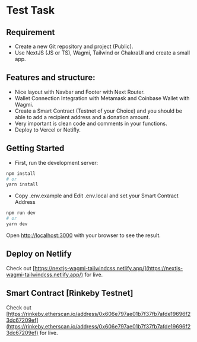 # Test Task

## Requirement
- Create a new Git repository and project (Public).
- Use NextJS (JS or TS), Wagmi, Tailwind or ChakraUI and create a small app.

## Features and structure:
- Nice layout with Navbar and Footer with Next Router.
- Wallet Connection Integration with Metamask and Coinbase Wallet with Wagmi.
- Create a Smart Contract (Testnet of your Choice) and you should be able to add a recipient address and a donation amount. 
- Very important is clean code and comments in your functions.
- Deploy to Vercel or Netifly.

## Getting Started

- First, run the development server:

```bash
npm install
# or
yarn install
```
- Copy .env.example and Edit .env.local and set your Smart Contract Address

```bash
npm run dev
# or
yarn dev
```

Open [http://localhost:3000](http://localhost:3000) with your browser to see the result.

## Deploy on Netlify

Check out  [https://nextjs-wagmi-tailwindcss.netlify.app/](https://nextjs-wagmi-tailwindcss.netlify.app/) for live.

## Smart Contract [Rinkeby Testnet]

Check out  [https://rinkeby.etherscan.io/address/0x606e797ae01b7f37fb7afde19696f23dc67209ef](https://rinkeby.etherscan.io/address/0x606e797ae01b7f37fb7afde19696f23dc67209ef) for live.
